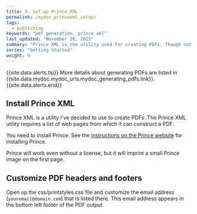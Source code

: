 ```yaml
---
title: 9. Set up Prince XML
permalink: /mydoc_princexml_setup/
tags: 
  - publishing
keywords: "pdf generation, prince xml"
last_updated: "November 30, 2015"
summary: "Prince XML is the utility used for creating PDFs. Though not free, this utility gets a list of links and compiles them into a PDF."
series: "Getting Started"
weight: 9
---
```


{{site.data.alerts.tip}} More details about generating PDFs are listed in {{site.data.mydoc.mydoc_urls.mydoc_generating_pdfs.link}}. {{site.data.alerts.end}}

## Install Prince XML

Prince XML is a utility I've decided to use to create PDFs. The Prince XML utility requires a list of web pages from which it can construct a PDF. 

You need to install Prince. See the [instructions on the Prince website](http://www.princexml.com/doc/installing/#macosx) for installing Prince.

Prince will work even without a license, but it will imprint a small Prince image on the first page.

## Customize PDF headers and footers

Open up the css/printstyles.css file and customize the email address (`youremail@domain.com`) that is listed there. This email address appears in the bottom left footer of the PDF output.

